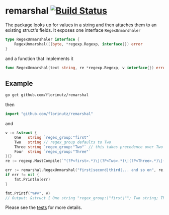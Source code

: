 # remarshal [![Build Status](https://travis-ci.org/florinutz/reverse_stringer.svg?branch=master)](https://travis-ci.org/florinutz/reverse_stringer)

The package looks up for values in a string and then attaches them to an existing struct's fields. It exposes one interface `RegexUnmarshaler`

```go
type RegexUnmarshaler interface {
	RegexUnmarshal([]byte, *regexp.Regexp, interface{}) error
}
```

and a function that implements it

```go
func RegexUnmarshal(text string, re *regexp.Regexp, v interface{}) error
```

## Example
```bash
go get github.com/florinutz/remarshal
```
then
```go
import "github.com/florinutz/remarshal"
```
and
```go
v := &struct {
    One   string `regex_group:"first"`
    Two   string // regex_group defaults to Two
    Three string `regex_group:"Two"` // this takes precedence over Two
    Four  string `regex_group:"Three"`
}{}
re := regexp.MustCompile(`^(?P<first>.*)\|(?P<Two>.*)\|(?P<Three>.*)\|(?P<Last>.*)$`)

err := remarshal.RegexUnmarshal("first|second|third|... and so on", re, v)
if err != nil {
    fmt.Println(err)
}

fmt.Printf("%#v", v)
// Output: &struct { One string "regex_group:\"first\""; Two string; Three string "regex_group:\"Two\""; Four string "regex_group:\"Three\"" }{One:"first", Two:"", Three:"second", Four:"third"}

```

Please see the [tests](https://github.com/florinutz/remarshal/blob/master/remarshal_test.go) for more details.